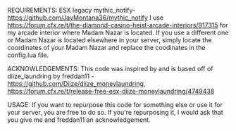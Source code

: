REQUIREMENTS:
ESX legacy
mythic_notify- https://github.com/JayMontana36/mythic_notify
I use https://forum.cfx.re/t/the-diamond-casino-heist-arcade-interiors/917315 for my arcade interior where Madam Nazar is located. If you use a different one or Madam Nazar 
is located elsewhere in your server, simply locate the coordinates of your Madam Nazar and replace the coodinates in the config.lua file.

ACKNOWLEDGEMENTS:
This code was inspired by and is based off of diize_laundring by freddan11 - https://github.com/Diize/diize_moneylaundring, https://forum.cfx.re/t/release-free-esx-diize-moneylaundring/4749438

USAGE:
If you want to repurpose this code for something else or use it for your server, you are free to do so. If you're repurposing it, I would ask that you give me and freddan11 
an acknowledgement.

